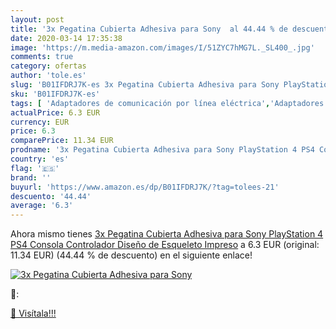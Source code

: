 ```yaml
---
layout: post
title: '3x Pegatina Cubierta Adhesiva para Sony  al 44.44 % de descuento'
date: 2020-03-14 17:35:38
image: 'https://m.media-amazon.com/images/I/51ZYC7hMG7L._SL400_.jpg'
comments: true
category: ofertas
author: 'tole.es'
slug: 'B01IFDRJ7K-es 3x Pegatina Cubierta Adhesiva para Sony PlayStation 4 PS4...'
sku: 'B01IFDRJ7K-es'
tags: [ 'Adaptadores de comunicación por línea eléctrica','Adaptadores de red','Dispositivos de red','Informática','playstation','ps4', ]
actualPrice: 6.3 EUR
currency: EUR
price: 6.3
comparePrice: 11.34 EUR
prodname: '3x Pegatina Cubierta Adhesiva para Sony PlayStation 4 PS4 Consola Controlador Diseño de Esqueleto Impreso'
country: 'es'
flag: '🇪🇸'
brand: ''
buyurl: 'https://www.amazon.es/dp/B01IFDRJ7K/?tag=tolees-21'
descuento: '44.44'
average: '6.3'
---
```


Ahora mismo tienes [3x Pegatina Cubierta Adhesiva para Sony PlayStation 4 PS4 Consola Controlador Diseño de Esqueleto Impreso](https://www.amazon.es/dp/B01IFDRJ7K/?tag=tolees-21) a 6.3 EUR (original: 11.34 EUR) (44.44 %  de descuento) en el siguiente enlace!

[![3x Pegatina Cubierta Adhesiva para Sony ](https://m.media-amazon.com/images/I/51ZYC7hMG7L._SL400_.jpg)](https://www.amazon.es/dp/B01IFDRJ7K/?tag=tolees-21)

🔎:


[🛒 Visítala!!!](https://www.amazon.es/dp/B01IFDRJ7K/?tag=tolees-21)
